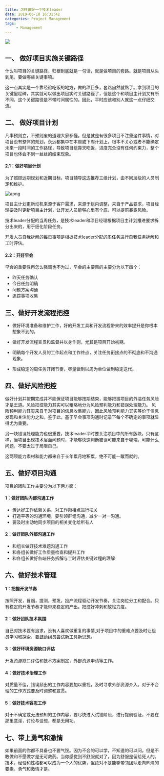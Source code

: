 ```yaml
---
title: 怎样做好一个技术leader
date: 2019-06-18 16:31:42
categories: Project Management
tags:
     - Management
---
```



![](https://img.hacpai.com/bing/20190617.jpg?imageView2/1/w/960/h/520/interlace/1/q/100) 


## 一、  做好项目实施关键路径	
什么叫项目的关键路径，归根到底就是一句话，就是做项目的套路。就是项目从头到尾，要做哪些关键事项。

这一点其实是一个靠经验吃饭的地方，做的项目多，套路自然就熟了。拿到项目的关键里程碑，其实就可以做出项目实时关键路径了，但是这个和项目主计划又有所不同，这个关键路径是不带时间属性的。因此，平时应该和别人就这一点仔细交流。

## 二、 做好项目计划

凡事预则立，不预则废的道理大家都懂。但是就是有很多项目不注重这件事情，对项目没有整体的规划，永远都集中在本周或下周计划上，根本不关心或者不能确定未来一段时间的工作路径，导致项目组靠天吃饭，进度完全没有任何约束力，整个项目也体会不到一丝丝的结束现象。

#### 2.1：做好项目计划        
为了照顾远期规划和近期目标，项目辅导这边推荐三级计划，由不同层级的人员制定和维护。

![apng](http://192.168.16.237:8100/solo/upload/728bc44449ae4594931ed3cadd257e77_a.png) 




项目主计划更新动机来源于客户需求，来源于组内调整，来自于产品要求，项目经理要及时更新项目主计划，让开发人员能够心里有个底，可以提前暴露风险。

技术leader分配的当周任务，是技术leader和项目经理根据项目主计划推进要求拆分出来的，用于细化阶段任务。

开发人员自我拆解的每日事项是根据技术leader分配的周任务进行自我任务拆解和工时评估。



#### 2.2：开好早会
早会的重要性再怎么强调也不为过，早会的主要目的主要分为以下四个：

- 昨天任务确认
- 今日任务明确
- 问题方案沟通
- 追踪事项收集



## 三、做好开发流程把控
    
- 做好环境准备和维护工作，好的开发工具和开发流程带来的效率提升是你根本想象不到的。

- 做好开发流程宣贯和监督并以身作则，尤其是项目开始初期。

- 明确每个开发人员的工作起点和工作终点，关注任务衔接点的不彻底和不沟通现象。

- 形成稳定的周任务开闭节奏，尽量做到以周为单位做到稳定迭代。

## 四、做好风险把控

做好计划并按期完成并不能保证项目能够按期结束，能够把握项目的外溢任务风险才是王道。风险把控能力其实可以粗略地分为风险预判能力和错误处理能力。
风险预判能力其实来自于对项目的信息收集能力，因此风险预判能力其实等价于信息发现和关注能力之和。鉴于此，基于早会事项沟通时记录下每个不确定的事项就显得尤为重要。

另一块错误处理能力也很重要，技术leader平时要关注项目中的所有版块，只有这样，当项目出现技术层面问题时，才能够快速判断错误可能来自于哪端，可能什么问题，不要太过于局限自己。

这两项能力素材和能力都来自于长年累月地积累，绝不可能一蹴而就的。

    
## 五、做好项目沟通

项目的团队工作主要分为以下两方面：
    
#### 1：做好团队内部沟通工作

-  传达好工作依赖关系，对工作衔接点进行把关
-  打造平等的沟通环境，要引领群组沟通，减少一对一沟通。
-  要及时主动地同步项目的相关变化给所有人
    
#### 2：做好团队外部沟通工作

- 和组长做好技术难题沟通工作
- 和各组长做好工作质量检查和提升工作
- 和各组长做好各端任务拆解与工时评估关键过程的理解

## 六、做好技术管理

#### 1：把握开发节奏
按照开发，冒烟，提测，预发，投产流程驱动开发节奏，关注岗位分工和配合。只有稳定的开发节奏才能带来稳定的产出。把控好冲刺和放松力度。

#### 2：做好团队技术氛围
自己对技术要有追求，没有人喜欢做重复的事情,对于项目中的重难点要及时让组员学习和探索，要鼓励组员尝试新工具新思想。


#### 3：做好环境资源缺口评估
开发资源缺口评估和技术方案制定，外部资源申请等工作。

#### 4：做好技术治理工作
对质量不佳，错误频出的工作内容要加以重视，及时寻求外部资源介入。对于不合理的工作方式要及时调整和宣贯。

#### 5：做好技术容忍工作
对于不确定或无法预知的工作内容，要尽快进入试错阶段，进行提前验证，不要在那里意淫，讨论与设想，都是无用功。


## 七、带上勇气和激情

如果前面的你都不具备也不要气馁。因为不会的可以学，不知道的可以问。但是不敢做和不愿做才是无可救药。当你感觉到不舒服就对了，因为舒服是留给死人的。
技术，经验和性格都可以成为一个人的优势，但绝对不是能够带领团队走向辉煌的要素，勇气和激情才是。


